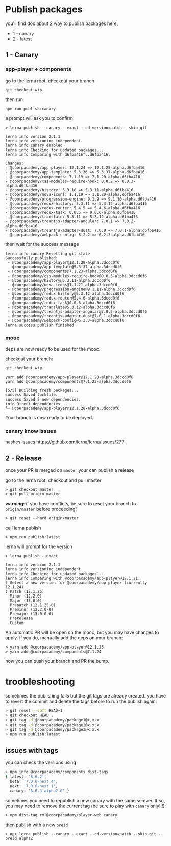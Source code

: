 # Publish packages

you'll find doc about 2 way to publish packages here:

- 1 - canary
- 2 - latest

## 1 - Canary

### app-player + components

go to the lerna root, checkout your branch

```
git checkout wip
```

then run

```
npm run publish:canary
```

a prompt will ask you to confirm

```
> lerna publish --canary --exact --cd-version=patch --skip-git

lerna info version 2.1.1
lerna info versioning independent
lerna info canary enabled
lerna info Checking for updated packages...
lerna info Comparing with d6fba416^..d6fba416.

Changes:
- @coorpacademy/app-player: 12.1.24 => 12.1.25-alpha.d6fba416
- @coorpacademy/app-template: 5.3.36 => 5.3.37-alpha.d6fba416
- @coorpacademy/components: 7.1.19 => 7.1.20-alpha.d6fba416
- @coorpacademy/css-modules-require-hook: 0.0.2 => 0.0.3-alpha.d6fba416
- @coorpacademy/history: 5.3.10 => 5.3.11-alpha.d6fba416
- @coorpacademy/nova-icons: 1.1.19 => 1.1.20-alpha.d6fba416
- @coorpacademy/progression-engine: 9.1.9 => 9.1.10-alpha.d6fba416
- @coorpacademy/redux-history: 5.3.11 => 5.3.12-alpha.d6fba416
- @coorpacademy/redux-router: 5.4.5 => 5.4.6-alpha.d6fba416
- @coorpacademy/redux-task: 0.0.5 => 0.0.6-alpha.d6fba416
- @coorpacademy/translate: 5.3.11 => 5.3.12-alpha.d6fba416
- @coorpacademy/treantjs-adapter-angular: 7.0.1 => 7.0.2-alpha.d6fba416
- @coorpacademy/treantjs-adapter-dust: 7.0.0 => 7.0.1-alpha.d6fba416
- @coorpacademy/webpack-config: 6.2.2 => 6.2.3-alpha.d6fba416
```

then wait for the success message

```
lerna info canary Resetting git state
Successfully published:
 - @coorpacademy/app-player@12.1.28-alpha.3dccd0f6
 - @coorpacademy/app-template@5.3.37-alpha.3dccd0f6
 - @coorpacademy/components@7.1.23-alpha.3dccd0f6
 - @coorpacademy/css-modules-require-hook@0.0.3-alpha.3dccd0f6
 - @coorpacademy/history@5.3.11-alpha.3dccd0f6
 - @coorpacademy/nova-icons@1.1.21-alpha.3dccd0f6
 - @coorpacademy/progression-engine@9.1.11-alpha.3dccd0f6
 - @coorpacademy/redux-history@5.3.12-alpha.3dccd0f6
 - @coorpacademy/redux-router@5.4.6-alpha.3dccd0f6
 - @coorpacademy/redux-task@0.0.6-alpha.3dccd0f6
 - @coorpacademy/translate@5.3.12-alpha.3dccd0f6
 - @coorpacademy/treantjs-adapter-angular@7.0.2-alpha.3dccd0f6
 - @coorpacademy/treantjs-adapter-dust@7.0.1-alpha.3dccd0f6
 - @coorpacademy/webpack-config@6.2.3-alpha.3dccd0f6
lerna success publish finished
```

### mooc

deps are now ready to be used for the mooc.

checkout your branch:

```
git checkout wip
```

```
yarn add @coorpacademy/app-player@12.1.28-alpha.3dccd0f6
yarn add @coorpacademy/components@7.1.23-alpha.3dccd0f6
```

```
[5/5] Building fresh packages...
success Saved lockfile.
success Saved 3 new dependencies.
info Direct dependencies
└─ @coorpacademy/app-player@12.1.28-alpha.3dccd0f6
```

Your branch is now ready to be deployed.

### canary know issues

hashes issues https://github.com/lerna/lerna/issues/277

## 2 - Release

once your PR is merged on `master` your can publish a release

go to the lerna root, checkout and pull master

```
> git checkout master
> git pull origin master
```

**warning:** if you have conflicts, be sure to reset your branch to `origin/master` before proceeding!

```
> git reset --hard origin/master
```

call lerna publish

```
> npm run publish:latest
```

lerna will prompt for the version

```
> lerna publish --exact

lerna info version 2.1.1
lerna info versioning independent
lerna info Checking for updated packages...
lerna info Comparing with @coorpacademy/app-player@12.1.21.
? Select a new version for @coorpacademy/app-player (currently 12.1.24)
❯ Patch (12.1.25)
  Minor (12.2.0)
  Major (13.0.0)
  Prepatch (12.1.25-0)
  Preminor (12.2.0-0)
  Premajor (13.0.0-0)
  Prerelease
  Custom
```

An automatic PR will be open on the mooc, but you may have changes to apply.
If you do, manually add the deps on your branch:

```
> yarn add @coorpacademy/app-player@12.1.25
> yarn add @coorpacademy/components@7.1.24
```

now you can push your branch and PR the bump.

# troobleshooting

sometimes the publishing fails but the git tags are already created.
you have to revert the commit and delete the tags before to run the publish again:

```sh
> git reset --soft HEAD~1
> git checkout HEAD .
> git tag -d @coorpacademy/package1@x.x.x
> git tag -d @coorpacademy/package2@x.x.x
> git tag -d @coorpacademy/package3@x.x.x
> npm run publish:latest
```

## issues with tags

you can check the versions using

```sh
> npm info @coorpacademy/components dist-tags
{ latest: '8.6.2',
  beta: '7.0.0-next.4',
  next: '7.0.0-next.1',
  canary: '8.6.3-alpha2.6' }
```

sometimes you need to republish a new canary with the same semver.
If so, you may need to remove the current tag (be sure to play with `canary` only!!!):

```
> npm dist-tag rm @coorpacademy/player-web canary
```

then publish with a new `preid`

```
> npx lerna publish --canary --exact --cd-version=patch --skip-git --preid alpha2
```
